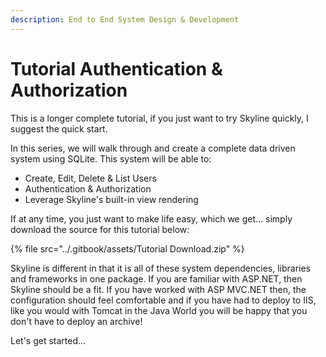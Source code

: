 ```yaml
---
description: End to End System Design & Development
---
```


# Tutorial Authentication & Authorization

&#x20;This is a longer complete tutorial, if you just want to try Skyline quickly, I suggest the quick start.&#x20;

In this series, we will walk through and create a complete data driven system using SQLite. This system will be able to:

* Create, Edit, Delete & List Users
* Authentication & Authorization
* Leverage Skyline's built-in view rendering

If at any time, you just want to make life easy, which we get... simply download the source for this tutorial below:

{% file src="../.gitbook/assets/Tutorial Download.zip" %}

Skyline is different in that it is all of these system dependencies, libraries and frameworks in one package. If you are familiar with ASP.NET, then Skyline should be a fit. If you have worked with ASP MVC.NET then, the configuration should feel comfortable and if you have had to deploy to IIS, like you would with Tomcat in the Java World you will be happy that you don't have to deploy an archive!

Let's get started...&#x20;

